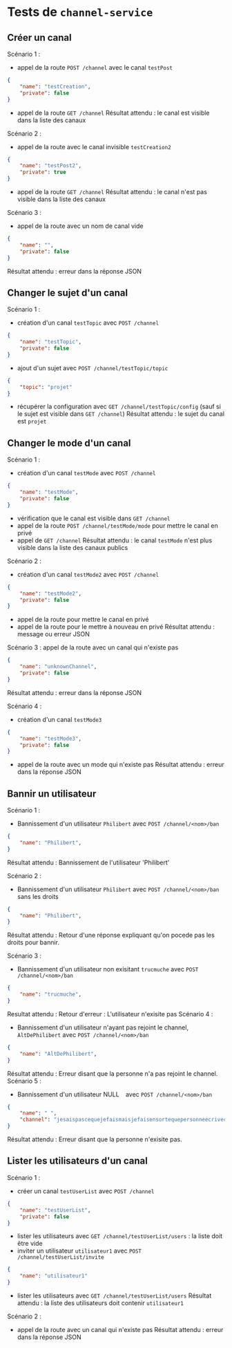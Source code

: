 # Tests de `channel-service`

## Créer un canal

Scénario 1 : 
- appel de la route `POST /channel` avec le canal `testPost`
```json
{
    "name": "testCreation",
    "private": false
}
```
- appel de la route `GET /channel`
Résultat attendu : le canal est visible dans la liste des canaux

Scénario 2 : 
- appel de la route avec le canal invisible `testCreation2`
```json
{
    "name": "testPost2",
    "private": true
}
```
- appel de la route `GET /channel`
Résultat attendu : le canal n'est pas visible dans la liste des canaux

Scénario 3 : 
- appel de la route avec un nom de canal vide
```json
{
    "name": "",
    "private": false
}
```
Résultat attendu : erreur dans la réponse JSON


## Changer le sujet d'un canal

Scénario 1 :
- création d'un canal `testTopic` avec `POST /channel`
```json
{
    "name": "testTopic",
    "private": false
}
```
- ajout d'un sujet avec `POST /channel/testTopic/topic`
```json
{
    "topic": "projet"
}
```
- récupérer la configuration avec `GET /channel/testTopic/config` (sauf si le sujet est visible dans `GET /channel`)
Résultat attendu : le sujet du canal est `projet`


## Changer le mode d'un canal

Scénario 1 :
- création d'un canal `testMode` avec `POST /channel`
```json
{
    "name": "testMode",
    "private": false
}
```
- vérification que le canal est visible dans `GET /channel`
- appel de la route `POST /channel/testMode/mode` pour mettre le canal en privé
- appel de `GET /channel`
Résultat attendu : le canal `testMode` n'est plus visible dans la liste des canaux publics

Scénario 2 :
- création d'un canal `testMode2` avec `POST /channel`
```json
{
    "name": "testMode2",
    "private": false
}
```
- appel de la route pour mettre le canal en privé
- appel de la route pour le mettre à nouveau en privé
Résultat attendu : message ou erreur JSON

Scénario 3 : appel de la route avec un canal qui n'existe pas
```json
{
    "name": "unknownChannel",
    "private": false
}
```
Résultat attendu : erreur dans la réponse JSON

Scénario 4 :
- création d'un canal `testMode3`
```json
{
    "name": "testMode3",
    "private": false
}
```
- appel de la route avec un mode qui n'existe pas
Résultat attendu : erreur dans la réponse JSON

## Bannir un utilisateur

Scénario 1 :
- Bannissement d'un utilisateur `Philibert` avec `POST /channel/<nom>/ban`
```json
{
    "name": "Philibert",
}
```
Résultat attendu : Bannissement de l'utilisateur 'Philibert'

Scénario 2 :
- Bannissement d'un utilisateur `Philibert` avec `POST /channel/<nom>/ban` sans les droits
```json
{
    "name": "Philibert",
}
```
Résultat attendu : Retour d'une réponse expliquant qu'on pocede pas les droits pour bannir.

Scénario 3 :
- Bannissement d'un utilisateur non exisitant `trucmuche` avec `POST /channel/<nom>/ban`
```json
{
    "name": "trucmuche",
}
```
Resultat attendu : Retour d'erreur : L'utilisateur n'exisite pas
Scénario 4 :
- Bannissement d'un utilisateur n'ayant pas rejoint le channel, `AltDePhilibert` avec `POST /channel/<nom>/ban`
```json
{
    "name": "AltDePhilibert",
}
```
Résultat attendu : Erreur disant que la personne n'a pas rejoint le channel.
Scénario 5 :
- Bannissement d'un utilisateur NULL ` ` avec `POST /channel/<nom>/ban`
```json
{
    "name": " ",
    "channel": "jesaispascequejefaismaisjefaisensortequepersonneecriveca"
}
```
Résultat attendu : Erreur disant que la personne n'exisite pas.

## Lister les utilisateurs d'un canal

Scénario 1 :
- créer un canal `testUserList` avec `POST /channel`
```json
{
    "name": "testUserList",
    "private": false
}
```
- lister les utilisateurs avec `GET /channel/testUserList/users` : la liste doit être vide
- inviter un utilisateur `utilisateur1` avec `POST /channel/testUserList/invite`
```json
{
    "name": "utilisateur1"
}
```
- lister les utilisateurs avec `GET /channel/testUserList/users`
Résultat attendu : la liste des utilisateurs doit contenir `utilisateur1`

Scénario 2 :
- appel de la route avec un canal qui n'existe pas
Résultat attendu : erreur dans la réponse JSON

